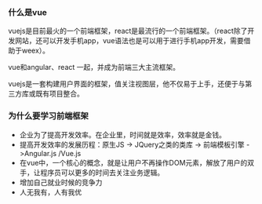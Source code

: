 ### 什么是vue ###

vuejs是目前最火的一个前端框架，react是最流行的一个前端框架。（react除了开发网站，还可以开发手机app，vue语法也是可以用于进行手机app开发，需要借助于weex）。

vue和angular、react 一起，并成为前端三大主流框架。

vuejs是一套构建用户界面的框架，值关注视图层，他不仅易于上手，还便于与第三方库或既有项目整合。

### 为什么要学习前端框架 ###

- 企业为了提高开发效率。在企业里，时间就是效率，效率就是金钱。
- 提高开发效率的发展历程：原生JS -> JQuery之类的类库 -> 前端模板引擎 ->Angular.js /Vue.js
- 在vue中，一个核心的概念，就是让用户不再操作DOM元素，解放了用户的双手，让程序员可以更多的时间去关注业务逻辑。
- 增加自己就业时候的竞争力
- 人无我有，人有我优